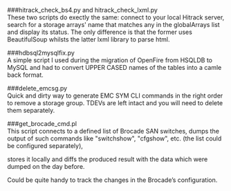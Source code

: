 ###hitrack_check_bs4.py and hitrack_check_lxml.py<br>
These two scripts do exectly the same: connect to your local Hitrack server, search for a storage arrays' name that matches any in the globalArrays list and display its status. The only difference is that the former uses BeautifulSoup whilsts the latter lxml library to parse html.<p>
###hdbsql2mysqlfix.py<br>
A simple script I used during the migration of OpenFire from HSQLDB to MySQL and had to convert UPPER CASED names of the tables into a camle back format.<p>
###delete_emcsg.py<br>
Quick and dirty way to generate EMC SYM CLI commands in the right order to remove a storage group. TDEVs are left intact and you will need to delete them separately.<p>
###get_brocade_cmd.pl<br> 
This script connects to a defined list of Brocade SAN switches, dumps the output of such commands like "switchshow", "cfgshow", etc. (the list could be configured separately),<p>
stores it locally and diffs the produced result with the data which were dumped  on the day before.<p>
Could be quite handy to track the changes in the Brocade’s configuration. 
